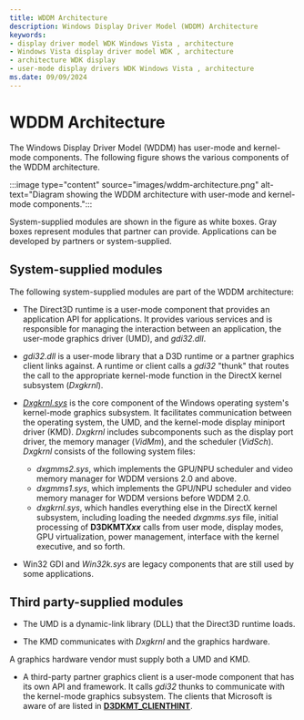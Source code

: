 ```yaml
---
title: WDDM Architecture
description: Windows Display Driver Model (WDDM) Architecture
keywords:
- display driver model WDK Windows Vista , architecture
- Windows Vista display driver model WDK , architecture
- architecture WDK display
- user-mode display drivers WDK Windows Vista , architecture
ms.date: 09/09/2024
---
```


# WDDM Architecture

The Windows Display Driver Model (WDDM) has user-mode and kernel-mode components. The following figure shows the various components of the WDDM architecture.

:::image type="content" source="images/wddm-architecture.png" alt-text="Diagram showing the WDDM architecture with user-mode and kernel-mode components.":::

System-supplied modules are shown in the figure as white boxes. Gray boxes represent modules that partner can provide. Applications can be developed by partners or system-supplied.

## System-supplied modules

The following system-supplied modules are part of the WDDM architecture:

* The Direct3D runtime is a user-mode component that provides an application API for applications. It provides various services and is responsible for managing the interaction between an application, the user-mode graphics driver (UMD), and *gdi32.dll*.

* *gdi32.dll* is a user-mode library that a D3D runtime or a partner graphics client links against. A runtime or client calls a *gdi32* "thunk" that routes the call to the appropriate kernel-mode function in the DirectX kernel subsystem (*Dxgkrnl*).

* [*Dxgkrnl.sys*](directx-graphics-kernel-subsystem.md) is the core component of the Windows operating system's kernel-mode graphics subsystem. It facilitates communication between the operating system, the UMD, and the kernel-mode display miniport driver (KMD). *Dxgkrnl* includes subcomponents such as the display port driver, the memory manager (*VidMm*), and the scheduler (*VidSch*). *Dxgkrnl* consists of the following system files:
  * *dxgmms2.sys*, which implements the GPU/NPU scheduler and video memory manager for WDDM versions 2.0 and above.
  * *dxgmms1.sys*, which implements the GPU/NPU scheduler and video memory manager for WDDM versions before WDDM 2.0.
  * *dxgkrnl.sys*, which handles everything else in the DirectX kernel subsystem, including loading the needed *dxgmms.sys* file, initial processing of **D3DKMT*Xxx*** calls from user mode, display modes, GPU virtualization, power management, interface with the kernel executive, and so forth.

* Win32 GDI and *Win32k.sys* are legacy components that are still used by some applications.

## Third party-supplied modules

* The UMD is a dynamic-link library (DLL) that the Direct3D runtime loads.

* The KMD communicates with *Dxgkrnl* and the graphics hardware.

A graphics hardware vendor must supply both a UMD and KMD.

* A third-party partner graphics client is a user-mode component that has its own API and framework. It calls *gdi32* thunks to communicate with the kernel-mode graphics subsystem. The clients that Microsoft is aware of are listed in [**D3DKMT_CLIENTHINT**](/windows-hardware/drivers/ddi/d3dkmthk/ne-d3dkmthk-_d3dkmt_clienthint).
